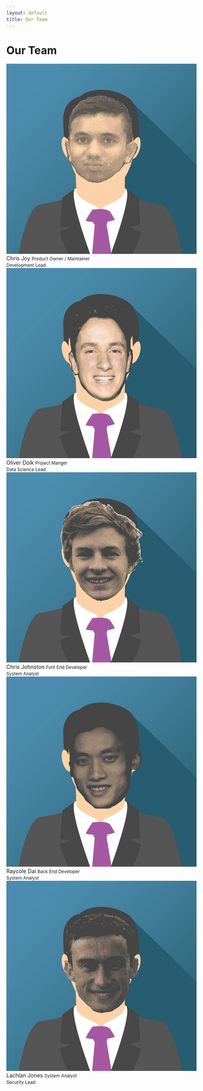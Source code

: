 ```yaml
---
layout: default
title: Our Team
---
```

# Our Team
<div class="team-block">
    <div class="member">
        <img src="assets/images/humans/JoyC.jpg" />
        <span>Chris Joy</span>
        <small>Product Owner / Maintainer <br> Development Lead</small>
    </div>
    <div class="member">
        <img src="assets/images/humans/DolkO.jpg" />
        <span>Oliver Dolk</span>
        <small>Project Manger <br> Data Science Lead</small>
    </div>
    <div class="member">
        <img src="assets/images/humans/JohsntonC.jpg" />
        <span>Chris Johnston</span>
        <small>Font End Developer <br> System Analyst</small>
    </div>
    <div class="member">
        <img src="assets/images/humans/DaiR.jpg" />
        <span>Raycole Dai</span>
        <small>Back End Developer <br> System Analyst</small>
    </div>
    <div class="member">
        <img src="assets/images/humans/JonesL.jpg" />
        <span>Lachlan Jones</span>
        <small>System Analyst <br> Security Lead</small>
    </div>
</div>

